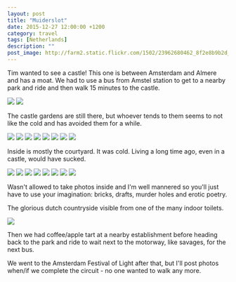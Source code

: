 ```yaml
---
layout: post
title: "Muiderslot"
date: 2015-12-27 12:00:00 +1200
category: travel
tags: [Netherlands]
description: ""
post_image: http://farm2.static.flickr.com/1502/23962680462_8f2e8b9b2d_o.jpg
---
```

Tim wanted to see a castle! This one is between Amsterdam and Almere and
has a moat. We had to use a bus from Amstel station to get to a nearby
park and ride and then walk 15 minutes to the castle.

[![](http://farm6.static.flickr.com/5773/23988248831_50d6702ed8_c.jpg)](http://farm6.static.flickr.com/5773/23988248831_aa96dfa752_o.jpg)
[![](http://farm6.static.flickr.com/5772/24044740106_cfd79a0261_c.jpg)](http://farm6.static.flickr.com/5772/24044740106_5da2c34aa6_o.jpg)

The castle gardens are still there, but whoever tends to them seems to
not like the cold and has avoided them for a while.

[![](http://farm6.static.flickr.com/5818/23962688942_b3d5026c67_c.jpg)](http://farm6.static.flickr.com/5818/23962688942_2a99b4f939_o.jpg)
[![](http://farm6.static.flickr.com/5831/23962688242_7ae480e380_c.jpg)](http://farm6.static.flickr.com/5831/23962688242_e153a96144_o.jpg)
[![](http://farm6.static.flickr.com/5691/24044738496_742d29a7dd_c.jpg)](http://farm6.static.flickr.com/5691/24044738496_403a58e6bf_o.jpg)
[![](http://farm6.static.flickr.com/5816/23962687012_7a8eea6a43_c.jpg)](http://farm6.static.flickr.com/5816/23962687012_be8492bd36_o.jpg)
[![](http://farm2.static.flickr.com/1706/23703015349_68a74d6f73_c.jpg)](http://farm2.static.flickr.com/1706/23703015349_8181099600_o.jpg)
[![](http://farm2.static.flickr.com/1469/23444051723_6a92e33a55_c.jpg)](http://farm2.static.flickr.com/1469/23444051723_d9c5341b4a_o.jpg)
[![](http://farm2.static.flickr.com/1602/23444051323_b5dede388e_c.jpg)](http://farm2.static.flickr.com/1602/23444051323_d76b642d29_o.jpg)
[![](http://farm2.static.flickr.com/1702/23703013999_b5f86f5732_c.jpg)](http://farm2.static.flickr.com/1702/23703013999_41b5697fc9_o.jpg)

Inside is mostly the courtyard. It was cold. Living a long time ago,
even in a castle, would have sucked.

[![](http://farm2.static.flickr.com/1499/23988244501_566cc66f0c_c.jpg)](http://farm2.static.flickr.com/1499/23988244501_977b234882_o.jpg)
[![](http://farm2.static.flickr.com/1691/23703012809_6ec1a7968e_c.jpg)](http://farm2.static.flickr.com/1691/23703012809_631cc55659_o.jpg)
[![](http://farm2.static.flickr.com/1695/23775157580_1f2867eba1_c.jpg)](http://farm2.static.flickr.com/1695/23775157580_4727b4d041_o.jpg)
[![](http://farm2.static.flickr.com/1502/23703011829_a20135a3cb_c.jpg)](http://farm2.static.flickr.com/1502/23703011829_b113f0f731_o.jpg)
[![](http://farm6.static.flickr.com/5761/23444048233_0b43013469_c.jpg)](http://farm6.static.flickr.com/5761/23444048233_a0a8d096ec_o.jpg)
[![](http://farm2.static.flickr.com/1454/23775154210_b9fe0c4950_c.jpg)](http://farm2.static.flickr.com/1454/23775154210_b69b8b72db_o.jpg)
[![](http://farm6.static.flickr.com/5657/23703010779_1548a6a9d1_c.jpg)](http://farm6.static.flickr.com/5657/23703010779_bf1c614303_o.jpg)
[![](http://farm6.static.flickr.com/5647/24070836155_869e45d6a5_c.jpg)](http://farm6.static.flickr.com/5647/24070836155_ef63b75772_o.jpg)

Wasn't allowed to take photos inside and I'm well mannered so you'll
just have to use your imagination: bricks, drafts, murder holes and
erotic poetry.

The glorious dutch countryside visible from one of the many indoor
toilets.

[![](http://farm6.static.flickr.com/5717/23703009559_fa5a808822_c.jpg)](http://farm6.static.flickr.com/5717/23703009559_750f0aa1d7_o.jpg)

Then we had coffee/apple tart at a nearby establishment before heading
back to the park and ride to wait next to the motorway, like savages,
for the next bus.

We went to the Amsterdam Festival of Light after that, but I'll post
photos when/if we complete the circuit - no one wanted to walk any more.
